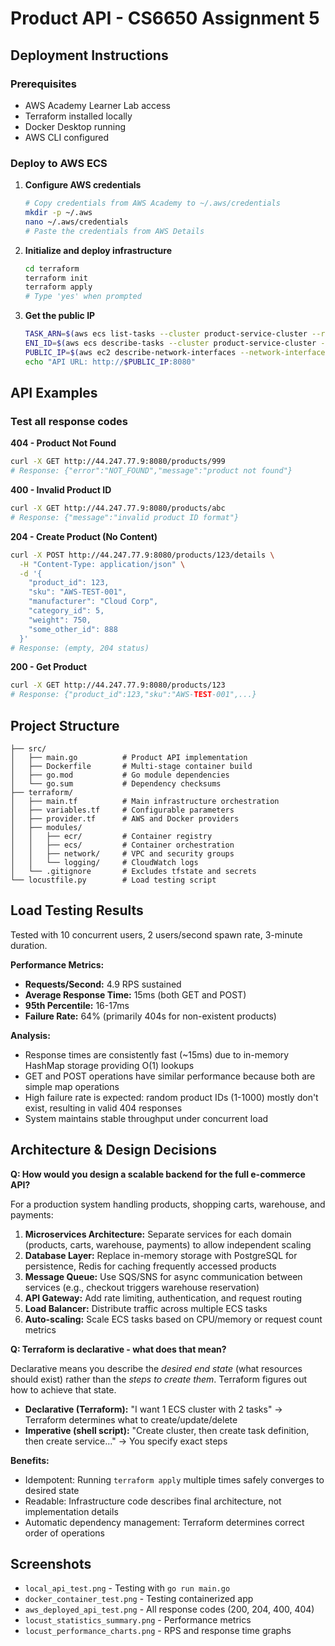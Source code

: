 # Product API - CS6650 Assignment 5

## Deployment Instructions

### Prerequisites
- AWS Academy Learner Lab access
- Terraform installed locally
- Docker Desktop running
- AWS CLI configured

### Deploy to AWS ECS

1. **Configure AWS credentials**
   ```bash
   # Copy credentials from AWS Academy to ~/.aws/credentials
   mkdir -p ~/.aws
   nano ~/.aws/credentials
   # Paste the credentials from AWS Details
   ```

2. **Initialize and deploy infrastructure**
   ```bash
   cd terraform
   terraform init
   terraform apply
   # Type 'yes' when prompted
   ```

3. **Get the public IP**
   ```bash
   TASK_ARN=$(aws ecs list-tasks --cluster product-service-cluster --region us-west-2 --query 'taskArns[0]' --output text)
   ENI_ID=$(aws ecs describe-tasks --cluster product-service-cluster --tasks $TASK_ARN --region us-west-2 --query 'tasks[0].attachments[0].details[?name==`networkInterfaceId`].value' --output text)
   PUBLIC_IP=$(aws ec2 describe-network-interfaces --network-interface-ids $ENI_ID --region us-west-2 --query 'NetworkInterfaces[0].Association.PublicIp' --output text)
   echo "API URL: http://$PUBLIC_IP:8080"
   ```

## API Examples

### Test all response codes

**404 - Product Not Found**
```bash
curl -X GET http://44.247.77.9:8080/products/999
# Response: {"error":"NOT_FOUND","message":"product not found"}
```

**400 - Invalid Product ID**
```bash
curl -X GET http://44.247.77.9:8080/products/abc
# Response: {"message":"invalid product ID format"}
```

**204 - Create Product (No Content)**
```bash
curl -X POST http://44.247.77.9:8080/products/123/details \
  -H "Content-Type: application/json" \
  -d '{
    "product_id": 123,
    "sku": "AWS-TEST-001",
    "manufacturer": "Cloud Corp",
    "category_id": 5,
    "weight": 750,
    "some_other_id": 888
  }'
# Response: (empty, 204 status)
```

**200 - Get Product**
```bash
curl -X GET http://44.247.77.9:8080/products/123
# Response: {"product_id":123,"sku":"AWS-TEST-001",...}
```

## Project Structure

```
├── src/
│   ├── main.go          # Product API implementation
│   ├── Dockerfile       # Multi-stage container build
│   ├── go.mod           # Go module dependencies
│   └── go.sum           # Dependency checksums
├── terraform/
│   ├── main.tf          # Main infrastructure orchestration
│   ├── variables.tf     # Configurable parameters
│   ├── provider.tf      # AWS and Docker providers
│   ├── modules/
│   │   ├── ecr/         # Container registry
│   │   ├── ecs/         # Container orchestration
│   │   ├── network/     # VPC and security groups
│   │   └── logging/     # CloudWatch logs
│   └── .gitignore       # Excludes tfstate and secrets
└── locustfile.py        # Load testing script
```

## Load Testing Results

Tested with 10 concurrent users, 2 users/second spawn rate, 3-minute duration.

**Performance Metrics:**
- **Requests/Second:** 4.9 RPS sustained
- **Average Response Time:** 15ms (both GET and POST)
- **95th Percentile:** 16-17ms
- **Failure Rate:** 64% (primarily 404s for non-existent products)

**Analysis:**
- Response times are consistently fast (~15ms) due to in-memory HashMap storage providing O(1) lookups
- GET and POST operations have similar performance because both are simple map operations
- High failure rate is expected: random product IDs (1-1000) mostly don't exist, resulting in valid 404 responses
- System maintains stable throughput under concurrent load

## Architecture & Design Decisions

**Q: How would you design a scalable backend for the full e-commerce API?**

For a production system handling products, shopping carts, warehouse, and payments:

1. **Microservices Architecture:** Separate services for each domain (products, carts, warehouse, payments) to allow independent scaling
2. **Database Layer:** Replace in-memory storage with PostgreSQL for persistence, Redis for caching frequently accessed products
3. **Message Queue:** Use SQS/SNS for async communication between services (e.g., checkout triggers warehouse reservation)
4. **API Gateway:** Add rate limiting, authentication, and request routing
5. **Load Balancer:** Distribute traffic across multiple ECS tasks
6. **Auto-scaling:** Scale ECS tasks based on CPU/memory or request count metrics

**Q: Terraform is declarative - what does that mean?**

Declarative means you describe the *desired end state* (what resources should exist) rather than the *steps to create them*. Terraform figures out how to achieve that state.

- **Declarative (Terraform):** "I want 1 ECS cluster with 2 tasks" → Terraform determines what to create/update/delete
- **Imperative (shell script):** "Create cluster, then create task definition, then create service..." → You specify exact steps

**Benefits:**
- Idempotent: Running `terraform apply` multiple times safely converges to desired state
- Readable: Infrastructure code describes final architecture, not implementation details
- Automatic dependency management: Terraform determines correct order of operations

## Screenshots

- `local_api_test.png` - Testing with `go run main.go`
- `docker_container_test.png` - Testing containerized app
- `aws_deployed_api_test.png` - All response codes (200, 204, 400, 404)
- `locust_statistics_summary.png` - Performance metrics
- `locust_performance_charts.png` - RPS and response time graphs
